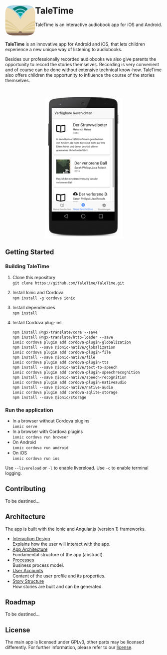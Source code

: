 # <img src="./.github/logo.png" width="96" align="left"> TaleTime 
TaleTime is an interactive audiobook app for iOS and Android.

<br>

**TaleTime** is an innovative app for Android and iOS, that lets children experience a new unique way of listening to audiobooks.

Besides our professionally recorded audiobooks we also give parents the opportunity to record the stories themselves. Recording is very convenient and of course can be done without extensive technical know-how. TaleTime also offers children the opportunity to influence the course of the stories themselves.

<br>

<p align="center">
    <img src="./.github/screenshot1.png" height="450" alt="Screenshot">
</p>


## Getting Started
### Building TaleTime
 1. Clone this repository<br>
 	``git clone https://github.com/TaleTime/TaleTime.git``
2. Install Ionic and Cordova<br>
	``npm install -g cordova ionic``
3. Install dependencies<br>
	``npm install``
4. Install Cordova plug-ins

	```
	npm install @ngx-translate/core --save
	npm install @ngx-translate/http-loader --save
	ionic cordova plugin add cordova-plugin-globalization
	npm install --save @ionic-native/globalization
	ionic cordova plugin add cordova-plugin-file
	npm install --save @ionic-native/file
	ionic cordova plugin add cordova-plugin-tts
	npm install --save @ionic-native/text-to-speech
	ionic cordova plugin add cordova-plugin-speechrecognition
	npm install --save @ionic-native/speech-recognition
	ionic cordova plugin add cordova-plugin-nativeaudio
	npm install --save @ionic-native/native-audio
	ionic cordova plugin add cordova-sqlite-storage
	npm install --save @ionic/storage
	```


### Run the application
- In a browser without Cordova plugins<br>
	``ionic serve``
- In a browser with Cordova plugins<br>
	``ionic cordova run browser``
- On Android<br>
	``ionic cordova run android``
- On iOS<br>
	``ionic cordova run ios``

Use `--livereload` or `-l` to enable livereload.
Use `-c` to enable terminal logging.


## Contributing

To be destined...



## Architecture

The app is built with the Ionic and Angular.js (version 1) frameworks.

- [Interaction Design]()  
  Explains how the user will interact with the app.
- [App Architecture](docs/app_architecture.md)  
  Fundamental structure of the app (abstract).
- [Processes]()  
  Business process model.
- [User Accounts](docs/UserAccounts.md)  
  Content of the user profile and its properties.
- [Story Structure](docs/story_structure.md)  
  How stories are built and can be generated.


## Roadmap

To be destined...


## License

The main app is licensed under GPLv3, other parts may be licensed differently. For further information, please refer to our [license](LICENSE).
